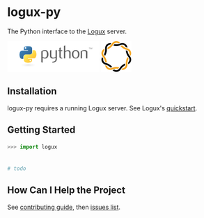 # logux-py
The Python interface to the [Logux](https://github.com/logux/) server.

![python](static/python.png) ![logux](static/logux.png)

## Installation

logux-py requires a running Logux server.
See Logux's [quickstart](https://github.com/logux/logux-server#installation). 

## Getting Started

```python
>>> import logux


# todo
```

## How Can I Help the Project

See [contributing guide](https://github.com/nazarov-tech/logux-py/blob/master/CONTRIBUTING.md),
then [issues list](https://github.com/nazarov-tech/logux-py/issues).